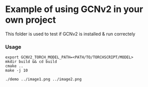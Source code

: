 # Example of using GCNv2 in your own project

This folder is used to test if GCNv2 is installed & run correctely

### Usage
```shell
export GCNV2_TORCH_MODEL_PATH=<PATH/TO/TORCHSCRIPT/MODEL>
mkdir build && cd build
cmake ..
make -j 10

./demo ../image1.png ../image2.png
```